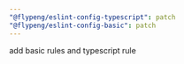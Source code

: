 ```yaml
---
"@flypeng/eslint-config-typescript": patch
"@flypeng/eslint-config-basic": patch
---
```


add basic rules and typescript rule
